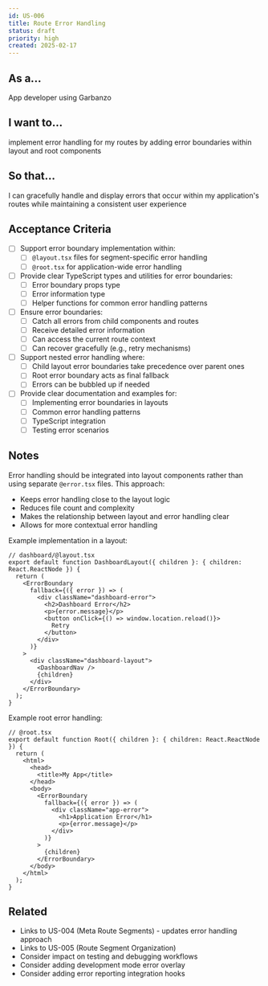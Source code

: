 ```yaml
---
id: US-006
title: Route Error Handling
status: draft
priority: high
created: 2025-02-17
---
```


## As a...
App developer using Garbanzo

## I want to...
implement error handling for my routes by adding error boundaries within layout and root components

## So that...
I can gracefully handle and display errors that occur within my application's routes while maintaining a consistent user experience

## Acceptance Criteria
- [ ] Support error boundary implementation within:
  - [ ] `@layout.tsx` files for segment-specific error handling
  - [ ] `@root.tsx` for application-wide error handling
- [ ] Provide clear TypeScript types and utilities for error boundaries:
  - [ ] Error boundary props type
  - [ ] Error information type
  - [ ] Helper functions for common error handling patterns
- [ ] Ensure error boundaries:
  - [ ] Catch all errors from child components and routes
  - [ ] Receive detailed error information
  - [ ] Can access the current route context
  - [ ] Can recover gracefully (e.g., retry mechanisms)
- [ ] Support nested error handling where:
  - [ ] Child layout error boundaries take precedence over parent ones
  - [ ] Root error boundary acts as final fallback
  - [ ] Errors can be bubbled up if needed
- [ ] Provide clear documentation and examples for:
  - [ ] Implementing error boundaries in layouts
  - [ ] Common error handling patterns
  - [ ] TypeScript integration
  - [ ] Testing error scenarios

## Notes
Error handling should be integrated into layout components rather than using separate `@error.tsx` files. This approach:
- Keeps error handling close to the layout logic
- Reduces file count and complexity
- Makes the relationship between layout and error handling clear
- Allows for more contextual error handling

Example implementation in a layout:
```tsx
// dashboard/@layout.tsx
export default function DashboardLayout({ children }: { children: React.ReactNode }) {
  return (
    <ErrorBoundary
      fallback={({ error }) => (
        <div className="dashboard-error">
          <h2>Dashboard Error</h2>
          <p>{error.message}</p>
          <button onClick={() => window.location.reload()}>
            Retry
          </button>
        </div>
      )}
    >
      <div className="dashboard-layout">
        <DashboardNav />
        {children}
      </div>
    </ErrorBoundary>
  );
}
```

Example root error handling:
```tsx
// @root.tsx
export default function Root({ children }: { children: React.ReactNode }) {
  return (
    <html>
      <head>
        <title>My App</title>
      </head>
      <body>
        <ErrorBoundary
          fallback={({ error }) => (
            <div className="app-error">
              <h1>Application Error</h1>
              <p>{error.message}</p>
            </div>
          )}
        >
          {children}
        </ErrorBoundary>
      </body>
    </html>
  );
}
```

## Related
- Links to US-004 (Meta Route Segments) - updates error handling approach
- Links to US-005 (Route Segment Organization)
- Consider impact on testing and debugging workflows
- Consider adding development mode error overlay
- Consider adding error reporting integration hooks 